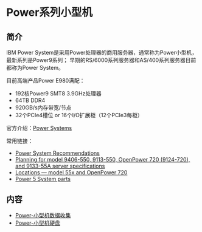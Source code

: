 # Power系列小型机

## 简介
IBM Power System是采用Power处理器的商用服务器，通常称为Power小型机，最新系列是Power9系列；
早期的RS/6000系列服务器和AS/400系列服务器目前都称为Power System。

目前高端产品Power E980满配：
- 192核Power9 SMT8 3.9GHz处理器
- 64TB DDR4
- 920GB/s内存带宽/节点
- 32个PCIe4槽位 or 16个I/O扩展柜（12个PCIe3每柜）

官方介绍：[Power Systems](https://www.ibm.com/cn-zh/it-infrastructure/power)

常用链接：
- [Power System Recommendations](https://esupport.ibm.com/customercare/flrt/power#:~:text=Power%20System%20Recommendations%20Build%20a%20recommendation%20report%20for,to%20verify%20the%20current%20health%20of%20a%20system.)
- [Planning for model 9406-550, 9113-550, OpenPower 720 (9124-720), and 9133-55A server specifications](https://www.ibm.com/docs/en/power6?topic=ss-planning-model-9406-550-9113-550-openpower-720-9124-720-9133-55a-server-specifications)
- [Locations — model 55x and OpenPower 720](https://www.ibm.com/docs/en/power5?topic=locations-model-55x-openpower-720)
- [Power 5 System parts](https://www.ibm.com/docs/en/power5?topic=catalog-system-parts#partssystem__partssystem_power)

## 内容

- [Power-小型机数据收集](https://gitbook.big1000.com/01-IBM_Power_System/02-Power_System/01-Power-%E5%B0%8F%E5%9E%8B%E6%9C%BA%E6%95%B0%E6%8D%AE%E6%94%B6%E9%9B%86.html)
- [Power-小型机硬盘](https://gitbook.big1000.com/01-IBM_Power_System/02-Power_System/10-Power-%E5%B0%8F%E5%9E%8B%E6%9C%BA%E7%A1%AC%E7%9B%98.html)
